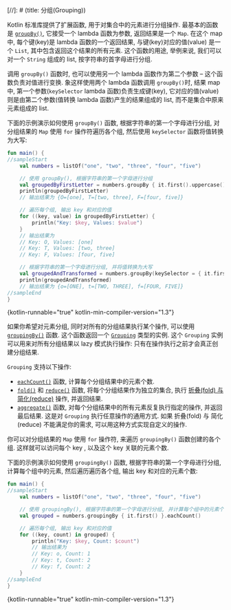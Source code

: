 [//]: # (title: 分组(Grouping))

Kotlin 标准库提供了扩展函数, 用于对集合中的元素进行分组操作.
最基本的函数是
[`groupBy()`](https://kotlinlang.org/api/latest/jvm/stdlib/kotlin.collections/group-by.html),
它接受一个 lambda 函数为参数, 返回结果是一个 `Map`.
在这个 map 中, 每个键(key)是 lambda 函数的一个返回结果, 与键(key)对应的值(value) 是一个 `List`, 其中包含返回这个结果的所有元素.
这个函数的用途, 举例来说, 我们可以对一个 `String` 组成的 list, 按字符串的首字母进行分组.

调用 `groupBy()` 函数时, 也可以使用另一个 lambda 函数作为第二个参数 – 这个函数负责对值进行变换.
象这样使用两个 lambda 函数调用 `groupBy()`时, 结果 map 中, 第一个参数(`keySelector` lambda 函数)负责生成键(key),
它对应的值(value) 则是由第二个参数(值转换 lambda 函数)产生的结果组成的 list, 而不是集合中原来元素组成的 list.

下面的示例演示如何使用 `groupBy()` 函数, 根据字符串的第一个字母进行分组,
对分组结果的 `Map` 使用 `for` 操作符遍历各个组,
然后使用 `keySelector` 函数将值转换为大写:

```kotlin
fun main() {
//sampleStart
    val numbers = listOf("one", "two", "three", "four", "five")

    // 使用 groupBy(), 根据字符串的第一个字母进行分组
    val groupedByFirstLetter = numbers.groupBy { it.first().uppercase() }
    println(groupedByFirstLetter)
    // 输出结果为 {O=[one], T=[two, three], F=[four, five]}

    // 遍历每个组, 输出 key 和对应的值
    for ((key, value) in groupedByFirstLetter) {
        println("Key: $key, Values: $value")
    }
    // 输出结果为
    // Key: O, Values: [one]
    // Key: T, Values: [two, three]
    // Key: F, Values: [four, five]

    // 根据字符串的第一个字母进行分组, 并将值转换为大写
    val groupedAndTransformed = numbers.groupBy(keySelector = { it.first() }, valueTransform = { it.uppercase() })
    println(groupedAndTransformed)
    // 输出结果为 {o=[ONE], t=[TWO, THREE], f=[FOUR, FIVE]}
//sampleEnd
}
```
{kotlin-runnable="true" kotlin-min-compiler-version="1.3"}

如果你希望对元素分组, 同时对所有的分组结果执行某个操作, 可以使用
[`groupingBy()`](https://kotlinlang.org/api/latest/jvm/stdlib/kotlin.collections/grouping-by.html)
函数.
这个函数返回一个
[`Grouping`](https://kotlinlang.org/api/latest/jvm/stdlib/kotlin.collections/-grouping/index.html)
类型的实例.
这个 `Grouping` 实例可以用来对所有分组结果以 lazy 模式执行操作: 只有在操作执行之前才会真正创建分组结果.

`Grouping` 支持以下操作:

* [`eachCount()`](https://kotlinlang.org/api/latest/jvm/stdlib/kotlin.collections/each-count.html)
  函数, 计算每个分组结果中的元素个数.
* [`fold()`](https://kotlinlang.org/api/latest/jvm/stdlib/kotlin.collections/fold.html)
  和
  [`reduce()`](https://kotlinlang.org/api/latest/jvm/stdlib/kotlin.collections/reduce.html)
  函数, 将每个分组结果作为独立的集合,
  执行 [折叠(fold) 与 简化(reduce)](collection-aggregate.md#fold-and-reduce) 操作,
  并返回结果.
* [`aggregate()`](https://kotlinlang.org/api/latest/jvm/stdlib/kotlin.collections/aggregate.html)
  函数, 对每个分组结果中的所有元素反复执行指定的操作, 并返回最后结果.
  这是对 `Grouping` 执行任意操作的通用方式. 如果 折叠(fold) 与 简化(reduce) 不能满足你的需求, 可以用这种方式实现自定义的操作.

你可以对分组结果的 `Map` 使用 `for` 操作符, 来遍历 `groupingBy()` 函数创建的各个组.
这样就可以访问每个 key , 以及这个 key 关联的元素个数.

下面的示例演示如何使用 `groupingBy()` 函数, 根据字符串的第一个字母进行分组,
计算每个组中的元素, 然后遍历遍历各个组, 输出 key 和对应的元素个数:

```kotlin
fun main() {
//sampleStart
    val numbers = listOf("one", "two", "three", "four", "five")

    // 使用 groupingBy(), 根据字符串的第一个字母进行分组, 并计算每个组中的元素个数
    val grouped = numbers.groupingBy { it.first() }.eachCount()

    // 遍历每个组, 输出 key 和对应的值
    for ((key, count) in grouped) {
        println("Key: $key, Count: $count")
        // 输出结果为
        // Key: o, Count: 1
        // Key: t, Count: 2
        // Key: f, Count: 2
    }
//sampleEnd
}
```
{kotlin-runnable="true" kotlin-min-compiler-version="1.3"}
